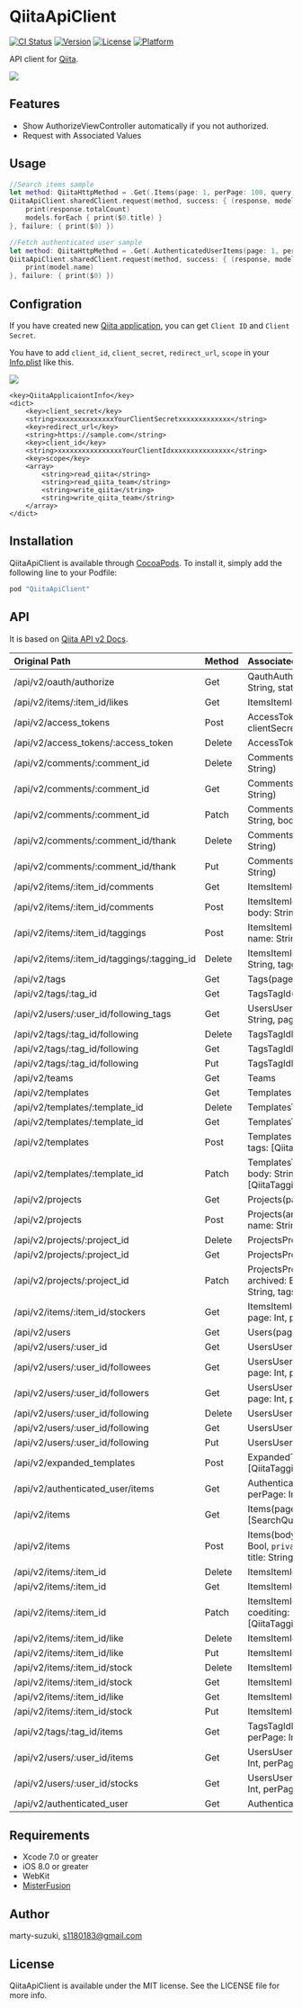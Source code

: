 # QiitaApiClient

[![CI Status](http://img.shields.io/travis/szk-atmosphere/QiitaApiClient.svg?style=flat)](https://travis-ci.org/szk-atmosphere/QiitaApiClient)
[![Version](https://img.shields.io/cocoapods/v/QiitaApiClient.svg?style=flat)](http://cocoapods.org/pods/QiitaApiClient)
[![License](https://img.shields.io/cocoapods/l/QiitaApiClient.svg?style=flat)](http://cocoapods.org/pods/QiitaApiClient)
[![Platform](https://img.shields.io/cocoapods/p/QiitaApiClient.svg?style=flat)](http://cocoapods.org/pods/QiitaApiClient)

API client for [Qiita](http://qiita.com/).

![](./Images/sample.gif)

## Features

- Show AuthorizeViewController automatically if you not authorized.
- Request with Associated Values

## Usage

```swift
//Search items sample
let method: QiitaHttpMethod = .Get(.Items(page: 1, perPage: 100, query: [.Word("MisterFusion")]))
QiitaApiClient.sharedClient.request(method, success: { (response, models: [QiitaItem]) in
    print(response.totalCount)
    models.forEach { print($0.title) }
}, failure: { print($0) })

//Fetch authenticated user sample
let method: QiitaHttpMethod = .Get(.AuthenticatedUserItems(page: 1, perPage: 100))
QiitaApiClient.sharedClient.request(method, success: { (response, model: QiitaAuthenticatedUser) in
    print(model.name)
}, failure: { print($0) })
```

## Configration

If you have created new [Qiita application](https://qiita.com/settings/applications/new), you can get `Client ID` and `Client Secret`.

You have to add `client_id`, `client_secret`, `redirect_url`, `scope` in your [Info.plist](./QiitaApiClientSample/QiitaApiClientSample/Info.plist) like this.

![](./Images/plist.png)

```
<key>QiitaApplicaiontInfo</key>
<dict>
	<key>client_secret</key>
	<string>xxxxxxxxxxxxxxYourClientSecretxxxxxxxxxxxxx</string>
	<key>redirect_url</key>
	<string>https://sample.com</string>
	<key>client_id</key>
	<string>xxxxxxxxxxxxxxxxYourClientIdxxxxxxxxxxxxxxx</string>
	<key>scope</key>
	<array>
		<string>read_qiita</string>
		<string>read_qiita_team</string>
		<string>write_qiita</string>
		<string>write_qiita_team</string>
	</array>
</dict>
```

## Installation

QiitaApiClient is available through [CocoaPods](http://cocoapods.org). To install
it, simply add the following line to your Podfile:

```ruby
pod "QiitaApiClient"

```
## API

It is based on [Qiita API v2 Docs](http://qiita.com/api/v2/docs).

| Original Path                               | Method | Associated Values                                                                                                   | Response               |
|:--------------------------------------------|:-------|:--------------------------------------------------------------------------------------------------------------------|:-----------------------|
| /api/v2/oauth/authorize                     | Get    | QauthAuthorize(clientId: String, scope: String, state: String?)                                                     | --                     |
| /api/v2/items/:item_id/likes                | Get    | ItemsItemIdLikes(itemId: Int)                                                                                       | [QiitaLike]            |
| /api/v2/access_tokens                       | Post   | AccessTokens(clientId: String, clientSecret: String, code: String)                                                  | QiitaAccessToken       |
| /api/v2/access_tokens/:access_token         | Delete | AccessTokens(accessToken: String)                                                                                   | --                     |
| /api/v2/comments/:comment_id                | Delete | CommentsCommentId(commentId: String)                                                                                | --                     |
| /api/v2/comments/:comment_id                | Get    | CommentsCommentId(commentId: String)                                                                                | QiitaComment           |
| /api/v2/comments/:comment_id                | Patch  | CommentsCommentId(commentId: String, body: String)                                                                  | QiitaComment           |
| /api/v2/comments/:comment_id/thank          | Delete | CommentsCommentIdThank(commentId: String)                                                                           | QiitaComment           |
| /api/v2/comments/:comment_id/thank          | Put    | CommentsCommentIdThank(commentId: String)                                                                           | QiitaComment           |
| /api/v2/items/:item_id/comments             | Get    | ItemsItemIdComments(itemId: String)                                                                                 | [QiitaComment]         |
| /api/v2/items/:item_id/comments             | Post   | ItemsItemIdComments(itemId: String, body: String)                                                                   | QiitaComment           |
| /api/v2/items/:item_id/taggings             | Post   | ItemsItemIdTaggings(itemId: String, name: String, versions: [String])                                               | QiitaTagging           |
| /api/v2/items/:item_id/taggings/:tagging_id | Delete | ItemsItemIdTaggingsTaggingId(itemId: String, taggingId: Int)                                                        | --                     |
| /api/v2/tags                                | Get    | Tags(page: Int, perPage: Int, sort: Sort)                                                                           | [QiitaTag]             |
| /api/v2/tags/:tag_id                        | Get    | TagsTagId(tagId: Int)                                                                                               | QiitaTag               |
| /api/v2/users/:user_id/following_tags       | Get    | UsersUserIdFollowingTags(userId: String, page: Int, perPage: Int)                                                   | QiitaTag               |
| /api/v2/tags/:tag_id/following              | Delete | TagsTagIdFollowing(tagId: Int)                                                                                      | --                     |
| /api/v2/tags/:tag_id/following              | Get    | TagsTagIdFollowing(tagId: Int)                                                                                      | QiitaTag               |
| /api/v2/tags/:tag_id/following              | Put    | TagsTagIdFollowing(tagId: Int)                                                                                      | --                     |
| /api/v2/teams                               | Get    | Teams                                                                                                               | [QiitaTeam]            |
| /api/v2/templates                           | Get    | Templates(page: Int, perPage: Int)                                                                                  | [QiitaTemplate]        |
| /api/v2/templates/:template_id              | Delete | TemplatesTemplateId(templateId: Int)                                                                                | --                     |
| /api/v2/templates/:template_id              | Get    | TemplatesTemplateId(templateId: Int)                                                                                | QiitaTemplate          |
| /api/v2/templates                           | Post   | Templates(body: String, name: String, tags: [QiitaTagging], title: String)                                          | QiitaTemplate          |
| /api/v2/templates/:template_id              | Patch  | TemplatesTemplateId(templateId: Int, body: String, name: String, tags: [QiitaTagging], title: String)               | QiitaTemplate          |
| /api/v2/projects                            | Get    | Projects(page: Int, perPage: Int)                                                                                   | [QiitaProject]         |
| /api/v2/projects                            | Post   | Projects(archived: Bool, body: String, name: String, tags: [QiitaTagging])                                          | QiitaProject           |
| /api/v2/projects/:project_id                | Delete | ProjectsProjectId(progectId: Int)                                                                                   | --                     |
| /api/v2/projects/:project_id                | Get    | ProjectsProjectId(progectId: Int)                                                                                   | QiitaProject           |
| /api/v2/projects/:project_id                | Patch  | ProjectsProjectId(progectId: Int, archived: Bool, body: String, name: String, tags: [QiitaTagging])                 | QiitaProject           |
| /api/v2/items/:item_id/stockers             | Get    | ItemsItemIdStockers(itemId: String, page: Int, perPage: Int)                                                        | [QiitaUser]            |
| /api/v2/users                               | Get    | Users(page: Int, perPage: Int)                                                                                      | [QiitaUser]            |
| /api/v2/users/:user_id                      | Get    | UsersUserId(userId: String)                                                                                         | QiitaUser              |
| /api/v2/users/:user_id/followees            | Get    | UsersUserIdFollowees(userId: String, page: Int, perPage: Int)                                                       | [QiitaUser]            |
| /api/v2/users/:user_id/followers            | Get    | UsersUserIdFollowers(uesrId: String, page: Int, perPage: Int)                                                       | [QiitaUser]            |
| /api/v2/users/:user_id/following            | Delete | UsersUserIdFollowing(userId: String)                                                                                | --                     |
| /api/v2/users/:user_id/following            | Get    | UsersUserIdFollowing(userId: String)                                                                                | QiitaUser              |
| /api/v2/users/:user_id/following            | Put    | UsersUserIdFollowing(userId: String)                                                                                | --                     |
| /api/v2/expanded_templates                  | Post   | ExpandedTemplates(body: String, tags: [QiitaTagging], title: String)                                                | QiitaExpandedTemplate  |
| /api/v2/authenticated_user/items            | Get    | AuthenticatedUserItems(page: Int, perPage: Int)                                                                     | [QiitaItem]            |
| /api/v2/items                               | Get    | Items(page: Int, perPage: Int, query: [SearchQuery])                                                                | [QiitaItem]            |
| /api/v2/items                               | Post   | Items(body: String, coediting: Bool, gist: Bool, `private`: Bool, tags: [QiitaTagging], title: String, tweet: Bool) | QiitaItem              |
| /api/v2/items/:item_id                      | Delete | ItemsItemId(itemId: String)                                                                                         | QiitaItem              |
| /api/v2/items/:item_id                      | Get    | ItemsItemId(itemId: String)                                                                                         | QiitaItem              |
| /api/v2/items/:item_id                      | Patch  | ItemsItemId(itemId: String, body: String, coediting: Bool, `private`: Bool, tags: [QiitaTagging], title: String)    | QiitaItem              |
| /api/v2/items/:item_id/like                 | Delete | ItemsItemIdLike(itemId: String)                                                                                     | --                     |
| /api/v2/items/:item_id/like                 | Put    | ItemsItemIdLike(itemId: String)                                                                                     | --                     |
| /api/v2/items/:item_id/stock                | Delete | ItemsItemIdStock(itemId: String)                                                                                    | --                     |
| /api/v2/items/:item_id/stock                | Get    | ItemsItemIdStock(itemId: String)                                                                                    | --                     |
| /api/v2/items/:item_id/like                 | Get    | ItemsItemIdLike(itemId: String)                                                                                     | --                     |
| /api/v2/items/:item_id/stock                | Put    | ItemsItemIdStock(itemId: String)                                                                                    | --                     |
| /api/v2/tags/:tag_id/items                  | Get    | TagsTagIdItems(tagId: Int, page: Int, perPage: Int)                                                                 | [QiitaItem]            |
| /api/v2/users/:user_id/items                | Get    | UsersUserIdItems(userId: String, page: Int, perPage: Int)                                                           | [QiitaItem]            |
| /api/v2/users/:user_id/stocks               | Get    | UsersUserIdStocks(userId: String, page: Int, perPage: Int)                                                          | [QiitaItem]            |
| /api/v2/authenticated_user                  | Get    | AuthenticatedUser                                                                                                   | QiitaAuthenticatedUser |

## Requirements

- Xcode 7.0 or greater
- iOS 8.0 or greater
- WebKit
- [MisterFusion](https://github.com/marty-suzuki/MisterFusion)

## Author

marty-suzuki, s1180183@gmail.com

## License

QiitaApiClient is available under the MIT license. See the LICENSE file for more info.
